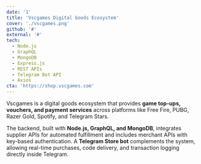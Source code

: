```yaml
---
date: '1'
title: 'Vscgames Digital Goods Ecosystem'
cover: './vscgames.png'
github: '#'
external: '#'
tech:
  - Node.js
  - GraphQL
  - MongoDB
  - Express.js
  - REST APIs
  - Telegram Bot API
  - Axios
cta: 'https://shop.vscgames.com'
---
```


Vscgames is a digital goods ecosystem that provides **game top-ups, vouchers, and payment services** across platforms like Free Fire, PUBG, Razer Gold, Spotify, and Telegram Stars. <br>

The backend, built with **Node.js, GraphQL, and MongoDB**, integrates supplier APIs for automated fulfillment and includes merchant APIs with key-based authentication. A **Telegram Store bot** complements the system, allowing real-time purchases, code delivery, and transaction logging directly inside Telegram.

